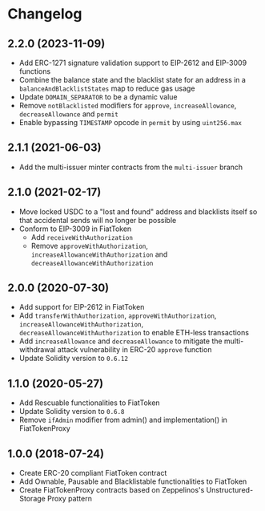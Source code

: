 # Changelog

## 2.2.0 (2023-11-09)

- Add ERC-1271 signature validation support to EIP-2612 and EIP-3009 functions
- Combine the balance state and the blacklist state for an address in a
  `balanceAndBlacklistStates` map to reduce gas usage
- Update `DOMAIN_SEPARATOR` to be a dynamic value
- Remove `notBlacklisted` modifiers for `approve`, `increaseAllowance`,
  `decreaseAllowance` and `permit`
- Enable bypassing `TIMESTAMP` opcode in `permit` by using `uint256.max`

## 2.1.1 (2021-06-03)

- Add the multi-issuer minter contracts from the `multi-issuer` branch

## 2.1.0 (2021-02-17)

- Move locked USDC to a "lost and found" address and blacklists itself so that
  accidental sends will no longer be possible
- Conform to EIP-3009 in FiatToken
  - Add `receiveWithAuthorization`
  - Remove `approveWithAuthorization`, `increaseAllowanceWithAuthorization` and
    `decreaseAllowanceWithAuthorization`

## 2.0.0 (2020-07-30)

- Add support for EIP-2612 in FiatToken
- Add `transferWithAuthorization`, `approveWithAuthorization`,
  `increaseAllowanceWithAuthorization`, `decreaseAllowanceWithAuthorization` to
  enable ETH-less transactions
- Add `increaseAllowance` and `decreaseAllowance` to mitigate the
  multi-withdrawal attack vulnerability in ERC-20 `approve` function
- Update Solidity version to `0.6.12`

## 1.1.0 (2020-05-27)

- Add Rescuable functionalities to FiatToken
- Update Solidity version to `0.6.8`
- Remove `ifAdmin` modifier from admin() and implementation() in FiatTokenProxy

## 1.0.0 (2018-07-24)

- Create ERC-20 compliant FiatToken contract
- Add Ownable, Pausable and Blacklistable functionalities to FiatToken
- Create FiatTokenProxy contracts based on Zeppelinos's Unstructured-Storage
  Proxy pattern
